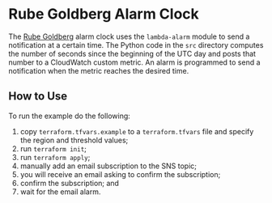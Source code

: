# Rube Goldberg Alarm Clock

The [Rube Goldberg](https://en.wikipedia.org/wiki/Rube_Goldberg_machine) alarm
clock uses the `lambda-alarm` module to send a notification at a certain time.
The Python code in the `src` directory computes the number of seconds since the
beginning of the UTC day and posts that number to a CloudWatch custom metric.
An alarm is programmed to send a notification when the metric reaches the
desired time.

## How to Use

To run the example do the following:
1. copy `terraform.tfvars.example` to a `terraform.tfvars` file and specify the
   region and threshold values;
1. run `terraform init`;
1. run `terraform apply`;
1. manually add an email subscription to the SNS topic;
1. you will receive an email asking to confirm the subscription;
1. confirm the subscription; and
1. wait for the email alarm.
